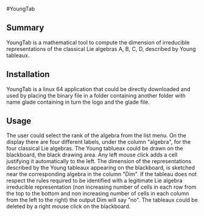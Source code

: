 #YoungTab


## Summary


YoungTab is a mathematical tool to compute the dimension of irreducible representations of the classical Lie algebras A, B, C, D, described by Young tableaux.

## Installation
YoungTab is a linux 64 application that could be directly downloaded and used by placing the binary file in a folder containing another folder with name glade containing in turn the logo and the glade file. 


## Usage

The user could select the rank of the algebra from the list menu. On the display there are four different labels, under the column "algebra", for the four classical Lie algebras. The Young tablueax could be drawn on the blackboard, the black drawing area. Any left mouse click adds a cell justifying it automatically to the left. The dimension of the representations described by the Young tableaux appearing on the blackboard, is sketched near the corresponding algebra in the column "Dim". If the tableau does not respect the rules required to be identified with a legitimate Lie algebra irreducible representation (non increasing number of cells in each row from the top to the bottom and non increasing number of cells in each column from the left to the right) the output Dim will say "no". The tableaux could be deleted by a right mouse click on the blackboard.

